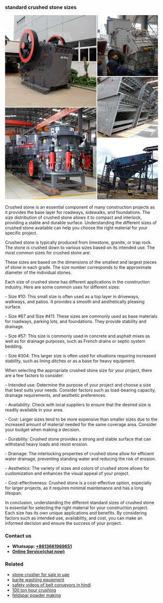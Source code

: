 <h3>standard crushed stone sizes</h3><img src='1706754215.jpg' alt=''><p>Crushed stone is an essential component of many construction projects as it provides the base layer for roadways, sidewalks, and foundations. The size distribution of crushed stone allows it to compact and interlock, providing a stable and durable surface. Understanding the different sizes of crushed stone available can help you choose the right material for your specific project.</p><p>Crushed stone is typically produced from limestone, granite, or trap rock. The stone is crushed down to various sizes based on its intended use. The most common sizes for crushed stone are:</p><p>These sizes are based on the dimensions of the smallest and largest pieces of stone in each grade. The size number corresponds to the approximate diameter of the individual stones.</p><p>Each size of crushed stone has different applications in the construction industry. Here are some common uses for different sizes:</p><p>- Size #10: This small size is often used as a top layer in driveways, walkways, and patios. It provides a smooth and aesthetically pleasing surface.</p><p>- Size #67 and Size #411: These sizes are commonly used as base materials for roadways, parking lots, and foundations. They provide stability and drainage.</p><p>- Size #57: This size is commonly used in concrete and asphalt mixes as well as for drainage purposes, such as French drains or septic system bedding.</p><p>- Size #304: This larger size is often used for situations requiring increased stability, such as lining ditches or as a base for heavy equipment.</p><p>When selecting the appropriate crushed stone size for your project, there are a few factors to consider:</p><p>- Intended use: Determine the purpose of your project and choose a size that best suits your needs. Consider factors such as load-bearing capacity, drainage requirements, and aesthetic preferences.</p><p>- Availability: Check with local suppliers to ensure that the desired size is readily available in your area.</p><p>- Cost: Larger sizes tend to be more expensive than smaller sizes due to the increased amount of material needed for the same coverage area. Consider your budget when making a decision.</p><p>- Durability: Crushed stone provides a strong and stable surface that can withstand heavy loads and resist erosion.</p><p>- Drainage: The interlocking properties of crushed stone allow for efficient water drainage, preventing standing water and reducing the risk of erosion.</p><p>- Aesthetics: The variety of sizes and colors of crushed stone allows for customization and enhances the visual appeal of your project.</p><p>- Cost-effectiveness: Crushed stone is a cost-effective option, especially for larger projects, as it requires minimal maintenance and has a long lifespan.</p><p>In conclusion, understanding the different standard sizes of crushed stone is essential for selecting the right material for your construction project. Each size has its own unique applications and benefits. By considering factors such as intended use, availability, and cost, you can make an informed decision and ensure the success of your project.</p><h3>Contact us</h3><ul><li><strong>Whatsapp:&nbsp;<a href="https://wa.me/8613661969651">+8613661969651</a></strong></li><li><a href="https://swt.shibang-china.com/?git&amp;zhl&amp;standard crushed stone sizes"><strong>Online Service(chat now)</strong></a></li></ul><h3>Related</h3><ul><li><a href='stone crusher for sale in uae.md'>stone crusher for sale in uae</a></li><li><a href='barite washing equipment.md'>barite washing equipment</a></li><li><a href='safety videos of belt conveyors in hindi.md'>safety videos of belt conveyors in hindi</a></li><li><a href='100 ton hour crushing.md'>100 ton hour crushing</a></li><li><a href='feldspar powder making.md'>feldspar powder making</a></li></ul>